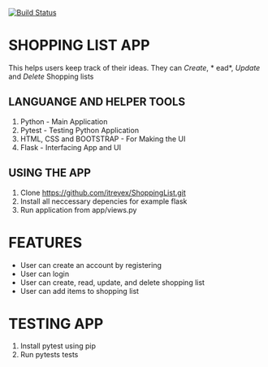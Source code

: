 [![Build Status](https://travis-ci.org/itrevex/ShoppingList.svg?branch=master)](https://travis-ci.org/itrevex/ShoppingList)

# SHOPPING LIST APP
This helps users keep track of their ideas. They can *Create*, * ead*, *Update* and *Delete* Shopping lists

## LANGUANGE AND HELPER TOOLS
1. Python - Main Application
2. Pytest - Testing Python Application
3. HTML, CSS and BOOTSTRAP - For Making the UI
4. Flask - Interfacing App and UI


## USING THE APP
1. Clone https://github.com/itrevex/ShoppingList.git
2. Install all neccessary depencies for example flask
3. Run application from app/views.py

# FEATURES
* User can create an account by registering
* User can login
* User can create, read, update, and delete shopping list
* User can add items to shopping list

# TESTING APP
1. Install pytest using pip
2. Run pytests tests
